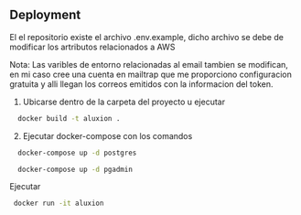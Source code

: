 ## Deployment

El el repositorio existe el archivo .env.example, dicho archivo se debe de modificar los artributos relacionados a AWS

Nota: Las varibles de entorno relacionadas al email tambien se modifican, en mi caso cree una cuenta en mailtrap que me proporciono configuracion gratuita y alli llegan los correos emitidos con la informacion del token.

1. Ubicarse dentro de la carpeta del proyecto u ejecutar

```bash
  docker build -t aluxion .

```

2. Ejecutar docker-compose con los comandos

```bash
  docker-compose up -d postgres

  docker-compose up -d pgadmin

```

Ejecutar

```bash
 docker run -it aluxion

```
